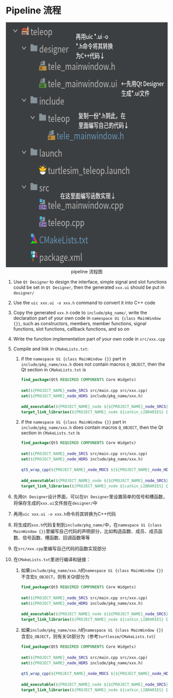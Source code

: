 # Pipeline 流程

<div align=center><img width="627" height="764" src="pipeline.png"/></div>
<div align=center>pipeline 流程图</div>

1. Use `Qt Designer` to design the interface, simple signal and slot functions could be set in `Qt Designer`, then the generated `xxx.ui` should be put in `designer/`
2. Use the `uic xxx.ui -o xxx.h` command to convert it into C++ code
3. Copy the generated `xxx.h` code to `include/pkg_name/`, write the declaration part of your own code in `namespace Ui {class MainWindow {}}`, such as constructors, members, member functions, signal functions, slot functions, callback functions, and so on
4. Write the function implementation part of your own code in `src/xxx.cpp`
5. Compile and link in `CMakeLists.txt`:
   1. if the `namespace Ui {class MainWindow {}}` part in `include/pkg_name/xxx.h` does not contain macros `Q_OBJECT`, then the Qt section in `CMakeLists.txt` is
      ```cmake
      find_package(Qt5 REQUIRED COMPONENTS Core Widgets)
      
      set(${PROJECT_NAME}_node_SRCS src/main.cpp src/xxx.cpp)
      set(${PROJECT_NAME}_node_HDRS include/pkg_name/xxx.h)
      
      add_executable(${PROJECT_NAME}_node ${${PROJECT_NAME}_node_SRCS} ${${PROJECT_NAME}_node_HDRS})
      target_link_libraries(${PROJECT_NAME}_node ${catkin_LIBRARIES} Qt5::Core Qt5::Widgets)
      ```
   2. if the `namespace Ui {class MainWindow {}}` part in `include/pkg_name/xxx.h` does contain macros `Q_OBJECT`, then the Qt section in `CMakeLists.txt` is
      ```cmake
      find_package(Qt5 REQUIRED COMPONENTS Core Widgets)
      
      set(${PROJECT_NAME}_node_SRCS src/main.cpp src/xxx.cpp)
      set(${PROJECT_NAME}_node_HDRS include/pkg_name/xxx.h)
      
      qt5_wrap_cpp(${PROJECT_NAME}_node_MOCS ${${PROJECT_NAME}_node_HDRS})
      
      add_executable(${PROJECT_NAME}_node ${${PROJECT_NAME}_node_SRCS} ${${PROJECT_NAME}_node_MOCS})
      target_link_libraries(${PROJECT_NAME}_node ${catkin_LIBRARIES} Qt5::Core Qt5::Widgets)
      ```


1. 先用`Qt Designer`设计界面，可以在`Qt Designer`里设置简单的信号和槽函数，将保存生成的`xxx.ui`文件放在`designer/`中
2. 再用`uic xxx.ui -o xxx.h`命令将其转换为C++代码
3. 将生成的`xxx.h`代码复制到`include/pkg_name/`中，在`namespace Ui {class MainWindow {}}`里编写自己代码的声明部分，比如构造函数、成员、成员函数、信号函数、槽函数、回调函数等等
4. 在`src/xxx.cpp`里编写自己代码的函数实现部分
5. 在`CMakeLists.txt`里进行编译和链接：
   1. 如果`include/pkg_name/xxx.h`的`namespace Ui {class MainWindow {}}`不含宏`Q_OBJECT`，则有关Qt部分为
      ```cmake
      find_package(Qt5 REQUIRED COMPONENTS Core Widgets)
      
      set(${PROJECT_NAME}_node_SRCS src/main.cpp src/xxx.cpp)
      set(${PROJECT_NAME}_node_HDRS include/pkg_name/xxx.h)
      
      add_executable(${PROJECT_NAME}_node ${${PROJECT_NAME}_node_SRCS} ${${PROJECT_NAME}_node_HDRS})
      target_link_libraries(${PROJECT_NAME}_node ${catkin_LIBRARIES} Qt5::Core Qt5::Widgets)
      ```
   2. 如果`include/pkg_name/xxx.h`的`namespace Ui {class MainWindow {}}`含宏`Q_OBJECT`，则有关Qt部分为（参考`turtlesim/CMakeLists.txt`）
      ```cmake
      find_package(Qt5 REQUIRED COMPONENTS Core Widgets)
      
      set(${PROJECT_NAME}_node_SRCS src/main.cpp src/xxx.cpp)
      set(${PROJECT_NAME}_node_HDRS include/pkg_name/xxx.h)
      
      qt5_wrap_cpp(${PROJECT_NAME}_node_MOCS ${${PROJECT_NAME}_node_HDRS})
      
      add_executable(${PROJECT_NAME}_node ${${PROJECT_NAME}_node_SRCS} ${${PROJECT_NAME}_node_MOCS})
      target_link_libraries(${PROJECT_NAME}_node ${catkin_LIBRARIES} Qt5::Core Qt5::Widgets)
      ```
